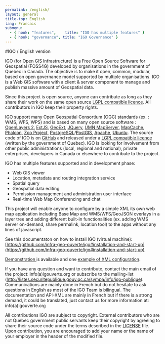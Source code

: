 ```yaml
---
permalink: /english/
layout: general
title-top: English
lang: Francais
submenu:
  - { hook: "features",    title: "IGO has multiple features" }
  - { hook: "governance", title: "IGO Governance" }
---
```


#IGO / English version

IGO (for Open GIS Infrastructure) is a Free Open Source Software for Geospatial (FOSS4G)  developed by organisations in the government of Quebec in Canada. The objective is to make it open, common, modular, based on open governance model supported by multiple organisations. IGO is a Web GIS software with a client & server component to manage and publish massive amount of Geospatial data.

Since this project is open source, anyone can contribute as long as they share their work on the same open source [LGPL compatible licence](https://raw.githubusercontent.com/infra-geo-ouverte/igo/master/LICENSE_ENGLISH.txt). All contributors in IGO keep their property rights.

IGO support many Open Geospatial Consortium (OGC) standards (ex. : WMS, WFS, WPS) and is based on many open source software : [OpenLayers 2](https://github.com/openlayers/openlayers), [ExtJS](http://docs.sencha.com/extjs/3.4.0/), [GeoExt](http://geoext.org/downloads.html), [JQuery](https://github.com/jquery/jquery), [UMN MapServer](https://github.com/mapserver/mapserver), [MapCache](http://www.mapserver.org/fr/mapcache/), [Phalcon](https://phalconphp.com/), [Zoo Project](http://www.zoo-project.org), [PostgreSQL](http://www.postgresql.org)/[PostGIS](PostGIS), [Apache](http://www.apache.org),  [Ubuntu](http://www.ubuntu.com). The source code of IGO is on [GitHub](https://github.com/infra-geo-ouverte/igo) and released under a [LGPL compatible licence](https://raw.githubusercontent.com/infra-geo-ouverte/igo/master/LICENSE_ENGLISH.txt) (written by the government of Quebec). IGO is looking for involvement from other public administrations (local, regional and national), private enterprises, developers in Canada or elsewhere to contribute to the project.

IGO has multiple features supported and in development phase: 

- Web GIS viewer
- Location, metadata and routing integration service
- Spatial query
- Geospatial data editing
- Permission management and administration user interface
- Real-time Web Map Conferencing and chat


This project will enable anyone to configure by a simple XML its own web map application including Base Map and WMS/WFS/GeoJSON overlays in a layer tree and adding different built-in functionalities (ex. adding WMS server on-demand, share permalink, location tool) to the apps without any lines of javascript. 

See this documentaton on how to install IGO (virtual machine): [https://github.com/infra-geo-ouverte/igo#installation-and-start-up](https://github.com/infra-geo-ouverte/igo#installation-and-start-up) 

[Demonstration ](http://geoegl.msp.gouv.qc.ca/gouvouvert/) is available and one [example of XML configuration](/demo/).

If you have any question and want to contribute, contact the main email of the project: info(a)igouverte.org or subscribe to the mailing-list (http://listes.securitepublique.gouv.qc.ca/sympa/info/igo-publique). Communications are mainly done in French but do not hesitate to ask questions in English as most of the IGO Team is bilingual. The documentation and API-XML are mainly in French but if there is a strong demand, it could be translated, just contact us for more information at: info(a)igouverte.org

All contributions IGO are subject to copyright. External contributors who are not Quebec government public servants keep their copyright by agreeing to share their source code under the terms described in the [LICENSE](https://raw.githubusercontent.com/infra-geo-ouverte/igo/master/LICENSE_ENGLISH.txt) file. Upon contribution, you are encouraged to add your name or the name of your employer in the header of the modified file.
